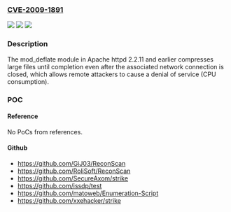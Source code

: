 ### [CVE-2009-1891](https://cve.mitre.org/cgi-bin/cvename.cgi?name=CVE-2009-1891)
![](https://img.shields.io/static/v1?label=Product&message=n%2Fa&color=blue)
![](https://img.shields.io/static/v1?label=Version&message=n%2Fa&color=blue)
![](https://img.shields.io/static/v1?label=Vulnerability&message=n%2Fa&color=brighgreen)

### Description

The mod_deflate module in Apache httpd 2.2.11 and earlier compresses large files until completion even after the associated network connection is closed, which allows remote attackers to cause a denial of service (CPU consumption).

### POC

#### Reference
No PoCs from references.

#### Github
- https://github.com/GiJ03/ReconScan
- https://github.com/RoliSoft/ReconScan
- https://github.com/SecureAxom/strike
- https://github.com/issdp/test
- https://github.com/matoweb/Enumeration-Script
- https://github.com/xxehacker/strike

